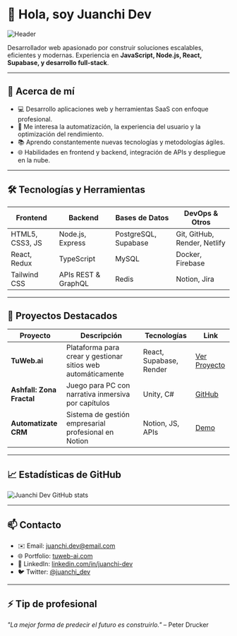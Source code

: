  
# 👋 Hola, soy Juanchi Dev

![Header](https://your-image-link.com/header.png)  

Desarrollador web apasionado por construir soluciones escalables, eficientes y modernas. Experiencia en **JavaScript, Node.js, React, Supabase, y desarrollo full-stack**.  

---

## 🔹 Acerca de mí
- 💻 Desarrollo aplicaciones web y herramientas SaaS con enfoque profesional.
- 🚀 Me interesa la automatización, la experiencia del usuario y la optimización del rendimiento.
- 📚 Aprendo constantemente nuevas tecnologías y metodologías ágiles.
- 🌐 Habilidades en frontend y backend, integración de APIs y despliegue en la nube.

---

## 🛠 Tecnologías y Herramientas
| Frontend | Backend | Bases de Datos | DevOps & Otros |
|----------|--------|---------------|----------------|
| HTML5, CSS3, JS | Node.js, Express | PostgreSQL, Supabase | Git, GitHub, Render, Netlify |
| React, Redux | TypeScript | MySQL | Docker, Firebase |
| Tailwind CSS | APIs REST & GraphQL | Redis | Notion, Jira |

---

## 📂 Proyectos Destacados
| Proyecto | Descripción | Tecnologías | Link |
|----------|------------|-------------|------|
| **TuWeb.ai** | Plataforma para crear y gestionar sitios web automáticamente | React, Supabase, Render | [Ver Proyecto](https://tuweb-ai.com) |
| **Ashfall: Zona Fractal** | Juego para PC con narrativa inmersiva por capítulos | Unity, C# | [GitHub](https://github.com/tuusuario/ashfall) |
| **Automatizate CRM** | Sistema de gestión empresarial profesional en Notion | Notion, JS, APIs | [Demo](https://automatizate.com) |

---

## 📈 Estadísticas de GitHub
![Juanchi Dev GitHub stats](https://github-readme-stats.vercel.app/api?username=tuusuario&show_icons=true&hide_border=true&theme=radical)

---

## 📫 Contacto
- ✉️ Email: juanchi.dev@email.com  
- 🌐 Portfolio: [tuweb-ai.com](https://tuweb-ai.com)  
- 💼 LinkedIn: [linkedin.com/in/juanchi-dev](https://linkedin.com/in/juanchi-dev)  
- 🐦 Twitter: [@juanchi_dev](https://twitter.com/juanchi_dev)

---

## ⚡ Tip de profesional
*"La mejor forma de predecir el futuro es construirlo."* – Peter Drucker
